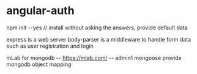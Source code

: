 # angular-auth

npm init --yes // install without asking the answers, provide default data

express is a web server
body-parser is a middleware to handle form data such as user registration and login

mLab for mongodb -- https://mlab.com/ -- admin1
mongoose provide mongodb object mapping